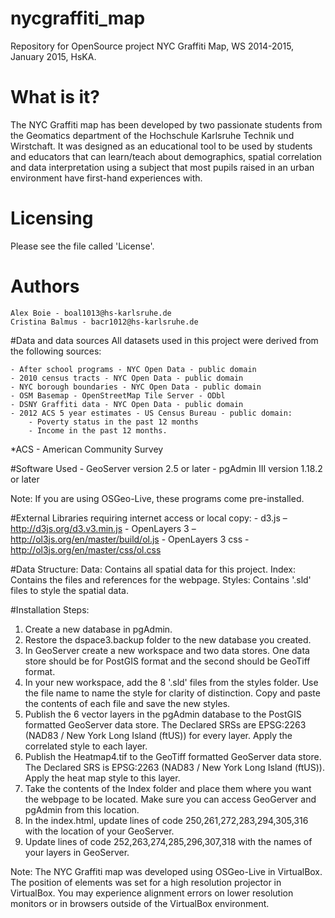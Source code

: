 # nycgraffiti_map
Repository for OpenSource project NYC Graffiti Map, WS 2014-2015, January 2015, HsKA.

# What is it?
The NYC Graffiti map has been developed by two passionate students from the Geomatics department of the Hochschule Karlsruhe Technik und Wirstchaft. It was designed as an educational tool to be used by students and educators that can learn/teach about demographics, spatial correlation and data interpretation using a subject that most pupils raised in an urban environment have first-hand experiences with.

# Licensing
Please see the file called 'License'.

# Authors
    Alex Boie - boal1013@hs-karlsruhe.de
    Cristina Balmus - bacr1012@hs-karlsruhe.de

#Data and data sources
All datasets used in this project were derived from the following sources:

    - After school programs - NYC Open Data - public domain
    - 2010 census tracts - NYC Open Data - public domain
    - NYC borough boundaries - NYC Open Data - public domain
    - OSM Basemap - OpenStreetMap Tile Server - ODbl
    - DSNY Graffiti data - NYC Open Data - public domain
    - 2012 ACS 5 year estimates - US Census Bureau - public domain:
        - Poverty status in the past 12 months
        - Income in the past 12 months.
    
*ACS - American Community Survey

#Software Used
    - GeoServer version 2.5 or later
    - pgAdmin III version 1.18.2 or later

Note: If you are using OSGeo-Live, these programs come pre-installed.

#External Libraries requiring internet access or local copy:
    - d3.js – http://d3js.org/d3.v3.min.js
    - OpenLayers 3 – http://ol3js.org/en/master/build/ol.js
    - OpenLayers 3  css  - http://ol3js.org/en/master/css/ol.css

#Data Structure:
    Data: Contains all spatial data for this project.
    Index: Contains the files and references for the webpage. 
    Styles: Contains '.sld' files to style the spatial data.

#Installation Steps:
1.	Create a new database in pgAdmin.
2.	Restore the dspace3.backup folder to the new database you created.
3.	In GeoServer create a new workspace and two data stores. One data store should be for PostGIS format and the second should be GeoTiff format.
4.	In your new workspace, add the 8 '.sld' files from the styles folder. Use the file name to name the style for clarity of distinction. Copy and paste the contents of each file and save the new styles.
5.	Publish the 6 vector layers in the pgAdmin database to the PostGIS formatted GeoServer data store. The Declared SRSs are EPSG:2263 (NAD83 / New York Long Island (ftUS)) for every layer. Apply the correlated style to each layer.
6.	Publish the Heatmap4.tif to the GeoTiff formatted GeoServer data store. The Declared SRS is EPSG:2263 (NAD83 / New York Long Island (ftUS)). Apply the heat map style to this layer.
7.	Take the contents of the Index folder and place them where you want the webpage to be located.  Make sure you can access GeoGerver and pgAdmin from this location. 
8.	In the index.html, update lines of code 250,261,272,283,294,305,316 with the location of your GeoServer.
9.	Update lines of code 252,263,274,285,296,307,318 with the names of your layers in GeoServer.

Note: The NYC Graffiti map was developed using OSGeo-Live in VirtualBox. The position of elements was set for a high resolution projector in VirtualBox. You may experience alignment errors on lower resolution monitors or in browsers outside of the VirtualBox environment. 
